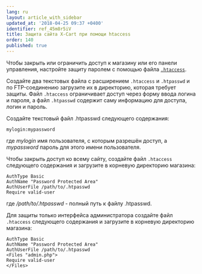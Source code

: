 ```yaml
---
lang: ru
layout: article_with_sidebar
updated_at: '2018-04-25 09:37 +0400'
identifier: ref_45m8r5iV
title: Защита сайта X-Cart при помощи htaccess
order: 140
published: true
---
```

Чтобы закрыть или ограничить доступ к магазину или его панели управления, настройте защиту паролем с помощью файла [`.htaccess`](https://ru.wikipedia.org/wiki/.htaccess "Защита сайта X-Cart при помощи htaccess").

Создайте два текстовых файла с расширением `.htaccess` и `.htpasswd` и по FTP-соединению загрузите их в директорию, которая требует защиты. Файл `.htaccess` ограничивает доступ через форму ввода логина и пароля, а файл `.htpasswd` содержит саму информацию для доступа, логин и пароль.  

Создайте текстовый файл .htpasswd следующего содержания: 

```
mylogin:mypassword
```

где _mylogin_ имя пользователя, с которым разрешён доступ, а _mypassword_ пароль для этого имени пользователя.

Чтобы закрыть доступ ко всему сайту, создайте файл `.htaccess` следующего содержания и загрузите в корневую директорию магазина:

```
AuthType Basic
AuthName "Password Protected Area"
AuthUserFile /path/to/.htpasswd
Require valid-user
```

где _/path/to/.htpasswd_ - полный путь к файлу .htpasswd.

Для защиты только интерфейса администратора создайте файл `.htaccess` следующего содержания и загрузите в корневую директорию магазина:

```
AuthType Basic
AuthName "Password Protected Area"
AuthUserFile /path/to/.htpasswd
<Files "admin.php">
Require valid-user
</Files>
```
